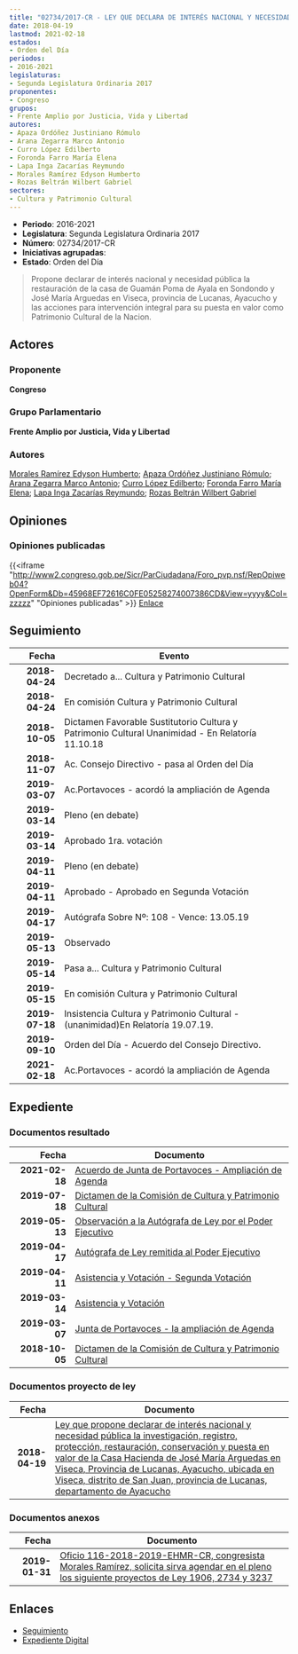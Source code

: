 ```yaml
---
title: "02734/2017-CR - LEY QUE DECLARA DE INTERÉS NACIONAL Y NECESIDAD PÚBLICA LA RESTAURACION DE LA CASA GUAMÁN POMA DE AYALA EN SONDONDO Y JOSÉ MARÍA ARGUEDAS EN VISECA, PROVINCIA DE LUCANAS, AYACUCHO Y LAS ACCIONES PARA INTERVENCIÓN INTEGRAL PARA SU PUESTA EN VALOR COMO PATRIMONIO CULTURAL DE LA NACIÓN"
date: 2018-04-19
lastmod: 2021-02-18
estados:
- Orden del Día
periodos:
- 2016-2021
legislaturas:
- Segunda Legislatura Ordinaria 2017
proponentes:
- Congreso
grupos:
- Frente Amplio por Justicia, Vida y Libertad
autores:
- Apaza Ordóñez Justiniano Rómulo
- Arana Zegarra Marco Antonio
- Curro López Edilberto
- Foronda Farro María Elena
- Lapa Inga Zacarías Reymundo
- Morales Ramírez Edyson Humberto
- Rozas Beltrán Wilbert Gabriel
sectores:
- Cultura y Patrimonio Cultural
---
```

- **Periodo**: 2016-2021
- **Legislatura**: Segunda Legislatura Ordinaria 2017
- **Número**: 02734/2017-CR
- **Iniciativas agrupadas**: 
- **Estado**: Orden del Día

> Propone declarar de interés nacional y necesidad pública la restauración de la casa de Guamán Poma de Ayala en Sondondo y José María Arguedas en Viseca, provincia de Lucanas, Ayacucho y las acciones para intervención integral para su puesta en valor como Patrimonio Cultural de la Nacion.


## Actores

### Proponente

**Congreso**

### Grupo Parlamentario

**Frente Amplio por Justicia, Vida y Libertad**

### Autores

[Morales Ramírez Edyson Humberto](mailto:mailto:emorales@congreso.gob.pe); [Apaza Ordóñez Justiniano Rómulo](mailto:mailto:japaza@congreso.gob.pe); [Arana Zegarra Marco Antonio](mailto:mailto:marana@congreso.gob.pe); [Curro López Edilberto](mailto:mailto:ecurro@congreso.gob.pe); [Foronda Farro María Elena](mailto:mailto:mforonda@congreso.gob.pe); [Lapa Inga Zacarías Reymundo](mailto:mailto:zlapa@congreso.gob.pe); [Rozas Beltrán Wilbert Gabriel](mailto:mailto:wrozas@congreso.gob.pe)

## Opiniones

### Opiniones publicadas

{{<iframe "http://www2.congreso.gob.pe/Sicr/ParCiudadana/Foro_pvp.nsf/RepOpiweb04?OpenForm&Db=45968EF72616C0FE05258274007386CD&View=yyyy&Col=zzzzz" "Opiniones publicadas" >}}
[Enlace](http://www2.congreso.gob.pe/Sicr/ParCiudadana/Foro_pvp.nsf/RepOpiweb04?OpenForm&Db=45968EF72616C0FE05258274007386CD&View=yyyy&Col=zzzzz)


## Seguimiento

| Fecha | Evento |
|------:|--------|
| **2018-04-24** | Decretado a... Cultura y Patrimonio Cultural |
| **2018-04-24** | En comisión Cultura y Patrimonio Cultural |
| **2018-10-05** | Dictamen Favorable Sustitutorio Cultura y Patrimonio Cultural Unanimidad - En Relatoría 11.10.18 |
| **2018-11-07** | Ac. Consejo Directivo - pasa al Orden del Día |
| **2019-03-07** | Ac.Portavoces - acordó la ampliación de Agenda |
| **2019-03-14** | Pleno (en debate) |
| **2019-03-14** | Aprobado 1ra. votación |
| **2019-04-11** | Pleno (en debate) |
| **2019-04-11** | Aprobado - Aprobado en Segunda Votación |
| **2019-04-17** | Autógrafa Sobre Nº: 108 - Vence: 13.05.19 |
| **2019-05-13** | Observado |
| **2019-05-14** | Pasa a... Cultura y Patrimonio Cultural |
| **2019-05-15** | En comisión Cultura y Patrimonio Cultural |
| **2019-07-18** | Insistencia Cultura y Patrimonio Cultural - (unanimidad)En Relatoría 19.07.19. |
| **2019-09-10** | Orden del Día - Acuerdo del Consejo Directivo. |
| **2021-02-18** | Ac.Portavoces - acordó la ampliación de Agenda |

## Expediente

### Documentos resultado

| Fecha | Documento |
|------:|-----------|
| **2021-02-18** | [Acuerdo de Junta de Portavoces - Ampliación de Agenda](http://www.leyes.congreso.gob.pe/Documentos/2016_2021/Acuerdos/Junta_Portavoces/AJP02734-20210218.pdf) |
| **2019-07-18** | [Dictamen de la Comisión de Cultura y Patrimonio Cultural](http://www.leyes.congreso.gob.pe/Documentos/2016_2021/Dictamenes/Proyectos_de_Ley/02734DC05MAY20190718.pdf) |
| **2019-05-13** | [Observación a la Autógrafa de Ley por el Poder Ejecutivo](http://www.leyes.congreso.gob.pe/Documentos/2016_2021/Observacion_a_la_Autografa/OBAU0273420190513.pdf) |
| **2019-04-17** | [Autógrafa de Ley remitida al Poder Ejecutivo](http://www.leyes.congreso.gob.pe/Documentos/2016_2021/Autografas/Ley_y_de_Resolucion_Legislativa/AU0273420190417.pdf) |
| **2019-04-11** | [Asistencia y Votación - Segunda Votación](http://www.leyes.congreso.gob.pe/Documentos/2016_2021/Asistencia_y_Votacion/Proyectos_de_Ley/Exoneracion_de_Segunda_Votacion/ESV0273420190411.pdf) |
| **2019-03-14** | [Asistencia y Votación](http://www.leyes.congreso.gob.pe/Documentos/2016_2021/Asistencia_y_Votacion/Proyectos_de_Ley/PL_AV02734_20190314.pdf) |
| **2019-03-07** | [Junta de Portavoces - la ampliación de Agenda](http://www.leyes.congreso.gob.pe/Documentos/2016_2021/Acuerdos/Junta_Portavoces/AJP0273420190307.pdf) |
| **2018-10-05** | [Dictamen de la Comisión de Cultura y Patrimonio Cultural](http://www.leyes.congreso.gob.pe/Documentos/2016_2021/Dictamenes/Proyectos_de_Ley/02734DC05MAY20181005.PDF) |

### Documentos proyecto de ley

| Fecha | Documento |
|------:|-----------|
| **2018-04-19** | [Ley que propone declarar de interés nacional y necesidad pública la investigación, registro, protección, restauración, conservación y puesta en valor de la Casa Hacienda de José María Arguedas en Viseca, Provincia de Lucanas, Ayacucho, ubicada en Viseca, distrito de San Juan, provincia de Lucanas, departamento de Ayacucho](http://www.leyes.congreso.gob.pe/Documentos/2016_2021/Proyectos_de_Ley_y_de_Resoluciones_Legislativas/PL0273420180419.pdf) |

### Documentos anexos

| Fecha | Documento |
|------:|-----------|
| **2019-01-31** | [Oficio 116-2018-2019-EHMR-CR, congresista Morales Ramírez, solicita sirva agendar en el pleno los siguiente proyectos de Ley 1906, 2734 y 3237](http://www.leyes.congreso.gob.pe/Documentos/2016_2021/Oficios/Congresistas/OFICIO-116-2018-2019-EHMR-CR.pdf) |

## Enlaces

- [Seguimiento](http://www2.congreso.gob.pe/Sicr/TraDocEstProc/CLProLey2016.nsf/f7fff46988ca05b1052578e100829cc7/11eb105ef7437d3a052582740079b6e6?OpenDocument)
- [Expediente Digital](http://www2.congreso.gob.pe/Sicr/TraDocEstProc/Expvirt_2011.nsf/visbusqptramdoc1621/02734?opendocument)

